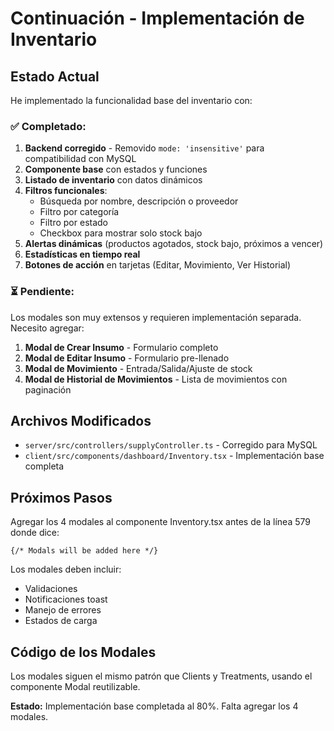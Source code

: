 # Continuación - Implementación de Inventario

## Estado Actual

He implementado la funcionalidad base del inventario con:

### ✅ Completado:
1. **Backend corregido** - Removido `mode: 'insensitive'` para compatibilidad con MySQL
2. **Componente base** con estados y funciones
3. **Listado de inventario** con datos dinámicos
4. **Filtros funcionales**:
   - Búsqueda por nombre, descripción o proveedor
   - Filtro por categoría
   - Filtro por estado
   - Checkbox para mostrar solo stock bajo
5. **Alertas dinámicas** (productos agotados, stock bajo, próximos a vencer)
6. **Estadísticas en tiempo real**
7. **Botones de acción** en tarjetas (Editar, Movimiento, Ver Historial)

### ⏳ Pendiente:
Los modales son muy extensos y requieren implementación separada. Necesito agregar:

1. **Modal de Crear Insumo** - Formulario completo
2. **Modal de Editar Insumo** - Formulario pre-llenado
3. **Modal de Movimiento** - Entrada/Salida/Ajuste de stock
4. **Modal de Historial de Movimientos** - Lista de movimientos con paginación

## Archivos Modificados

- `server/src/controllers/supplyController.ts` - Corregido para MySQL
- `client/src/components/dashboard/Inventory.tsx` - Implementación base completa

## Próximos Pasos

Agregar los 4 modales al componente Inventory.tsx antes de la línea 579 donde dice:
```tsx
{/* Modals will be added here */}
```

Los modales deben incluir:
- Validaciones
- Notificaciones toast
- Manejo de errores
- Estados de carga

## Código de los Modales

Los modales siguen el mismo patrón que Clients y Treatments, usando el componente Modal reutilizable.

**Estado:** Implementación base completada al 80%. Falta agregar los 4 modales.
